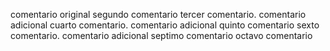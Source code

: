 comentario original
segundo comentario
tercer comentario. comentario adicional
cuarto comentario. comentario adicional
quinto comentario
sexto comentario. comentario adicional
septimo comentario
octavo comentario